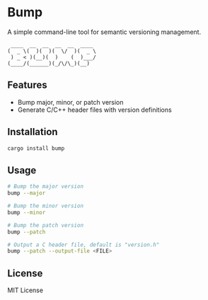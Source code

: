 # Bump

A simple command-line tool for semantic versioning management.

```
 ____  __  __  __  __  ____ 
(  _ \(  )(  )(  \/  )(  _ \
 ) _ < )(__)(  )    (  )___/
(____/(______)(_/\/\_)(__)  
```

## Features

- Bump major, minor, or patch version
- Generate C/C++ header files with version definitions

## Installation

```bash
cargo install bump
```

## Usage

```bash
# Bump the major version
bump --major

# Bump the minor version
bump --minor

# Bump the patch version
bump --patch

# Output a C header file, default is "version.h"
bump --patch --output-file <FILE>
```

## License

MIT License
